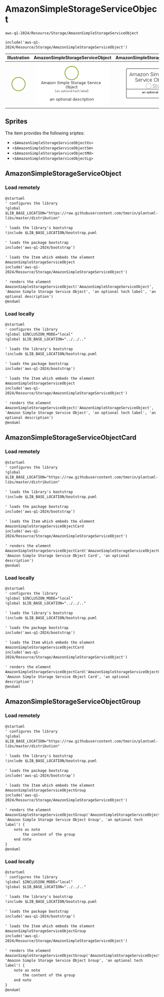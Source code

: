 # AmazonSimpleStorageServiceObject


```text
aws-q1-2024/Resource/Storage/AmazonSimpleStorageServiceObject
```

```text
include('aws-q1-2024/Resource/Storage/AmazonSimpleStorageServiceObject')
```



| Illustration | AmazonSimpleStorageServiceObject | AmazonSimpleStorageServiceObjectCard | AmazonSimpleStorageServiceObjectGroup |
| :---: | :---: | :---: | :---: |
| ![illustration for Illustration](../../../aws-q1-2024/Resource/Storage/AmazonSimpleStorageServiceObject.png) | ![illustration for AmazonSimpleStorageServiceObject](../../../aws-q1-2024/Resource/Storage/AmazonSimpleStorageServiceObject.Local.png) | ![illustration for AmazonSimpleStorageServiceObjectCard](../../../aws-q1-2024/Resource/Storage/AmazonSimpleStorageServiceObjectCard.Local.png) | ![illustration for AmazonSimpleStorageServiceObjectGroup](../../../aws-q1-2024/Resource/Storage/AmazonSimpleStorageServiceObjectGroup.Local.png) |



## Sprites
The item provides the following sriptes:

- `<$AmazonSimpleStorageServiceObjectXs>`
- `<$AmazonSimpleStorageServiceObjectSm>`
- `<$AmazonSimpleStorageServiceObjectMd>`
- `<$AmazonSimpleStorageServiceObjectLg>`





## AmazonSimpleStorageServiceObject

### Load remotely
```plantuml
@startuml
' configures the library
!global $LIB_BASE_LOCATION="https://raw.githubusercontent.com/tmorin/plantuml-libs/master/distribution"

' loads the library's bootstrap
!include $LIB_BASE_LOCATION/bootstrap.puml

' loads the package bootstrap
include('aws-q1-2024/bootstrap')

' loads the Item which embeds the element AmazonSimpleStorageServiceObject
include('aws-q1-2024/Resource/Storage/AmazonSimpleStorageServiceObject')

' renders the element
AmazonSimpleStorageServiceObject('AmazonSimpleStorageServiceObject', 'Amazon Simple Storage Service Object', 'an optional tech label', 'an optional description')
@enduml
```

### Load locally
```plantuml
@startuml
' configures the library
!global $INCLUSION_MODE="local"
!global $LIB_BASE_LOCATION="../../.."

' loads the library's bootstrap
!include $LIB_BASE_LOCATION/bootstrap.puml

' loads the package bootstrap
include('aws-q1-2024/bootstrap')

' loads the Item which embeds the element AmazonSimpleStorageServiceObject
include('aws-q1-2024/Resource/Storage/AmazonSimpleStorageServiceObject')

' renders the element
AmazonSimpleStorageServiceObject('AmazonSimpleStorageServiceObject', 'Amazon Simple Storage Service Object', 'an optional tech label', 'an optional description')
@enduml
```

## AmazonSimpleStorageServiceObjectCard

### Load remotely
```plantuml
@startuml
' configures the library
!global $LIB_BASE_LOCATION="https://raw.githubusercontent.com/tmorin/plantuml-libs/master/distribution"

' loads the library's bootstrap
!include $LIB_BASE_LOCATION/bootstrap.puml

' loads the package bootstrap
include('aws-q1-2024/bootstrap')

' loads the Item which embeds the element AmazonSimpleStorageServiceObjectCard
include('aws-q1-2024/Resource/Storage/AmazonSimpleStorageServiceObject')

' renders the element
AmazonSimpleStorageServiceObjectCard('AmazonSimpleStorageServiceObjectCard', 'Amazon Simple Storage Service Object Card', 'an optional description')
@enduml
```

### Load locally
```plantuml
@startuml
' configures the library
!global $INCLUSION_MODE="local"
!global $LIB_BASE_LOCATION="../../.."

' loads the library's bootstrap
!include $LIB_BASE_LOCATION/bootstrap.puml

' loads the package bootstrap
include('aws-q1-2024/bootstrap')

' loads the Item which embeds the element AmazonSimpleStorageServiceObjectCard
include('aws-q1-2024/Resource/Storage/AmazonSimpleStorageServiceObject')

' renders the element
AmazonSimpleStorageServiceObjectCard('AmazonSimpleStorageServiceObjectCard', 'Amazon Simple Storage Service Object Card', 'an optional description')
@enduml
```

## AmazonSimpleStorageServiceObjectGroup

### Load remotely
```plantuml
@startuml
' configures the library
!global $LIB_BASE_LOCATION="https://raw.githubusercontent.com/tmorin/plantuml-libs/master/distribution"

' loads the library's bootstrap
!include $LIB_BASE_LOCATION/bootstrap.puml

' loads the package bootstrap
include('aws-q1-2024/bootstrap')

' loads the Item which embeds the element AmazonSimpleStorageServiceObjectGroup
include('aws-q1-2024/Resource/Storage/AmazonSimpleStorageServiceObject')

' renders the element
AmazonSimpleStorageServiceObjectGroup('AmazonSimpleStorageServiceObjectGroup', 'Amazon Simple Storage Service Object Group', 'an optional tech label') {
    note as note
        the content of the group
    end note
}
@enduml
```

### Load locally
```plantuml
@startuml
' configures the library
!global $INCLUSION_MODE="local"
!global $LIB_BASE_LOCATION="../../.."

' loads the library's bootstrap
!include $LIB_BASE_LOCATION/bootstrap.puml

' loads the package bootstrap
include('aws-q1-2024/bootstrap')

' loads the Item which embeds the element AmazonSimpleStorageServiceObjectGroup
include('aws-q1-2024/Resource/Storage/AmazonSimpleStorageServiceObject')

' renders the element
AmazonSimpleStorageServiceObjectGroup('AmazonSimpleStorageServiceObjectGroup', 'Amazon Simple Storage Service Object Group', 'an optional tech label') {
    note as note
        the content of the group
    end note
}
@enduml
```

